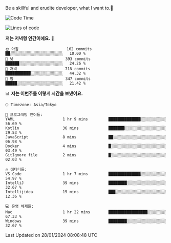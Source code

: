 Be a skillful and erudite developer, what I want to.👶

<!--START_SECTION:waka-->
![Code Time](http://img.shields.io/badge/Code%20Time-422%20hrs%2010%20mins-blue)

![Lines of code](https://img.shields.io/badge/%EC%A0%80%EB%8A%94%20%EC%97%AC%ED%83%9C%EA%B9%8C%EC%A7%80%20-756.1%20thousand%20%EC%A4%84%EC%9D%98%20%EC%BD%94%EB%93%9C%EB%A5%BC%20%EC%9E%91%EC%84%B1%ED%96%88%EC%96%B4%EC%9A%94.-blue)

**저는 저녁형 인간이에요. 🦉** 

```text
🌞 아침                     162 commits         ██░░░░░░░░░░░░░░░░░░░░░░░   10.00 % 
🌆 낮　                     393 commits         ██████░░░░░░░░░░░░░░░░░░░   24.26 % 
🌃 저녁                     718 commits         ███████████░░░░░░░░░░░░░░   44.32 % 
🌙 밤　                     347 commits         █████░░░░░░░░░░░░░░░░░░░░   21.42 % 
```


📊 **저는 이번주를 이렇게 시간을 보냈어요.** 

```text
🕑︎ Timezone: Asia/Tokyo

💬 프로그래밍 언어들: 
YAML                     1 hr 9 mins         ██████████████░░░░░░░░░░░   56.69 % 
Kotlin                   36 mins             ███████░░░░░░░░░░░░░░░░░░   29.53 % 
JavaScript               8 mins              ██░░░░░░░░░░░░░░░░░░░░░░░   06.98 % 
Docker                   4 mins              █░░░░░░░░░░░░░░░░░░░░░░░░   03.49 % 
GitIgnore file           2 mins              █░░░░░░░░░░░░░░░░░░░░░░░░   02.03 % 

🔥 에디터들: 
VS Code                  1 hr 7 mins         ██████████████░░░░░░░░░░░   54.97 % 
IntelliJ                 39 mins             ████████░░░░░░░░░░░░░░░░░   32.67 % 
Intellijidea             15 mins             ███░░░░░░░░░░░░░░░░░░░░░░   12.36 % 

💻 운영 체제들: 
Mac                      1 hr 22 mins        █████████████████░░░░░░░░   67.33 % 
Windows                  39 mins             ████████░░░░░░░░░░░░░░░░░   32.67 % 
```


 Last Updated on 28/01/2024 08:08:48 UTC
<!--END_SECTION:waka-->
